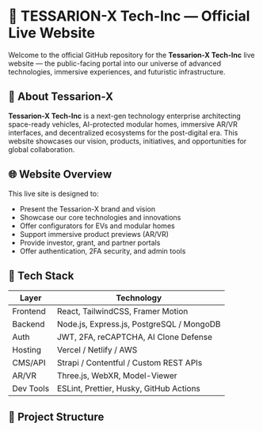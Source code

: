 # 🌌 TESSARION-X Tech-Inc — Official Live Website

Welcome to the official GitHub repository for the **Tessarion-X Tech-Inc** live website — the public-facing portal into our universe of advanced technologies, immersive experiences, and futuristic infrastructure.

## 🚀 About Tessarion-X

**Tessarion-X Tech-Inc** is a next-gen technology enterprise architecting space-ready vehicles, AI-protected modular homes, immersive AR/VR interfaces, and decentralized ecosystems for the post-digital era. This website showcases our vision, products, initiatives, and opportunities for global collaboration.

## 🌐 Website Overview

This live site is designed to:

- Present the Tessarion-X brand and vision
- Showcase our core technologies and innovations
- Offer configurators for EVs and modular homes
- Support immersive product previews (AR/VR)
- Provide investor, grant, and partner portals
- Offer authentication, 2FA security, and admin tools

## 🧱 Tech Stack

| Layer       | Technology                              |
|------------|------------------------------------------|
| Frontend   | React, TailwindCSS, Framer Motion        |
| Backend    | Node.js, Express.js, PostgreSQL / MongoDB|
| Auth       | JWT, 2FA, reCAPTCHA, AI Clone Defense    |
| Hosting    | Vercel / Netlify / AWS                   |
| CMS/API    | Strapi / Contentful / Custom REST APIs   |
| AR/VR      | Three.js, WebXR, Model-Viewer            |
| Dev Tools  | ESLint, Prettier, Husky, GitHub Actions  |

## 📁 Project Structure
